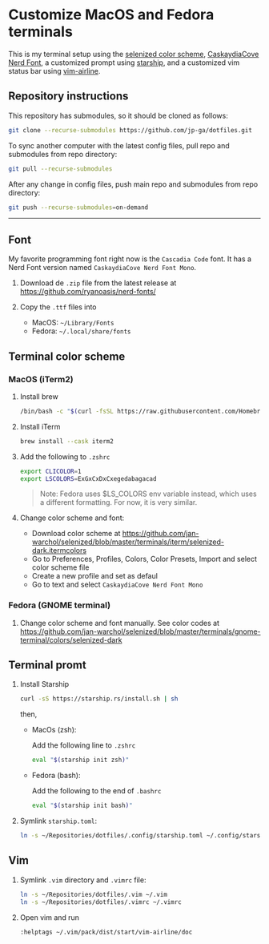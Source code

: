 # Customize MacOS and Fedora terminals

This is my terminal setup using the [selenized color scheme](https://github.com/jan-warchol/selenized), [CaskaydiaCove Nerd Font](https://github.com/ryanoasis/nerd-fonts/tree/master/patched-fonts/CascadiaCode), a customized prompt using [starship](https://github.com/starship/starship), and a customized vim status bar using [vim-airline](https://github.com/vim-airline/vim-airline).

## Repository instructions

This repository has submodules, so it should be cloned as follows: 

```bash
git clone --recurse-submodules https://github.com/jp-ga/dotfiles.git
```

To sync another computer with the latest config files, pull repo and submodules from repo directory:

```bash
git pull --recurse-submodules
```

After any change in config files, push main repo and submodules from repo directory:

```bash
git push --recurse-submodules=on-demand
```

___

## Font

My favorite programming font right now is the `Cascadia Code` font. It has a Nerd Font version named `CaskaydiaCove Nerd Font Mono`.

1. Download de `.zip` file from the latest release at https://github.com/ryanoasis/nerd-fonts/

2. Copy the `.ttf` files into

    - MacOS: `~/Library/Fonts`
    - Fedora: `~/.local/share/fonts`

## Terminal color scheme

### MacOS (iTerm2)

1. Install brew

    ```bash
    /bin/bash -c "$(curl -fsSL https://raw.githubusercontent.com/Homebrew/install/HEAD/install.sh)"
    ```

2. Install iTerm

    ```bash
    brew install --cask iterm2
    ```

3. Add the following to `.zshrc`

    ```bash
    export CLICOLOR=1
    export LSCOLORS=ExGxCxDxCxegedabagacad
    ```
    > Note: Fedora uses $LS_COLORS env variable instead, which uses a different formatting. For now, it is very similar.

4. Change color scheme and font:

    - Download color scheme at https://github.com/jan-warchol/selenized/blob/master/terminals/iterm/selenized-dark.itermcolors
    - Go to Preferences, Profiles, Colors, Color Presets, Import and select color scheme file
    - Create a new profile and set as defaul
    - Go to text and select `CaskaydiaCove Nerd Font Mono`

### Fedora (GNOME terminal)

1. Change color scheme and font manually. See color codes at https://github.com/jan-warchol/selenized/blob/master/terminals/gnome-terminal/colors/selenized-dark

## Terminal promt

1. Install Starship

    ```bash
    curl -sS https://starship.rs/install.sh | sh
    ```
    then,

    - MacOs (zsh): 

        Add the following line to `.zshrc`
        ```bash
        eval "$(starship init zsh)"
        ```
        
    - Fedora (bash):

        Add the following to the end of `.bashrc`
        ```bash
        eval "$(starship init bash)"
        ```

2. Symlink `starship.toml`:

    ```bash
    ln -s ~/Repositories/dotfiles/.config/starship.toml ~/.config/starship.toml
    ```

## Vim

1. Symlink `.vim` directory and `.vimrc` file:

    ```bash
    ln -s ~/Repositories/dotfiles/.vim ~/.vim
    ln -s ~/Repositories/dotfiles/.vimrc ~/.vimrc
    ```

2. Open vim and run 

    ```
    :helptags ~/.vim/pack/dist/start/vim-airline/doc
    ```

